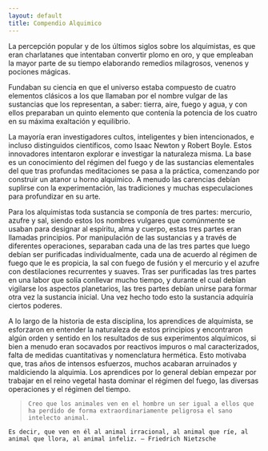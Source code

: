 ```yaml
---
layout: default
title: Compendio Alquimico 
---
```


La percepción popular y de los últimos siglos sobre los alquimistas, es que eran charlatanes que intentaban convertir plomo en oro, y que empleaban la mayor parte de su tiempo elaborando remedios milagrosos, venenos y pociones mágicas.

Fundaban su ciencia en que el universo estaba compuesto de cuatro elementos clásicos a los que llamaban por el nombre vulgar de las sustancias que los representan, a saber: tierra, aire, fuego y agua, y con ellos preparaban un quinto elemento que contenía la potencia de los cuatro en su máxima exaltación y equilibrio.

La mayoría eran investigadores cultos, inteligentes y bien intencionados, e incluso distinguidos científicos, como Isaac Newton y Robert Boyle. Estos innovadores intentaron explorar e investigar la naturaleza misma. La base es un conocimiento del régimen del fuego y de las sustancias elementales del que tras profundas meditaciones se pasa a la práctica, comenzando por construir un atanor u horno alquímico. A menudo las carencias debían suplirse con la experimentación, las tradiciones y muchas especulaciones para profundizar en su arte.

Para los alquimistas toda sustancia se componía de tres partes: mercurio, azufre y sal, siendo estos los nombres vulgares que comúnmente se usaban para designar al espíritu, alma y cuerpo, estas tres partes eran llamadas principios. Por manipulación de las sustancias y a través de diferentes operaciones, separaban cada una de las tres partes que luego debían ser purificadas individualmente, cada una de acuerdo al régimen de fuego que le es propicia, la sal con fuego de fusión y el mercurio y el azufre con destilaciones recurrentes y suaves. Tras ser purificadas las tres partes en una labor que solía conllevar mucho tiempo, y durante el cual debían vigilarse los aspectos planetarios, las tres partes debían unirse para formar otra vez la sustancia inicial. Una vez hecho todo esto la sustancia adquiría ciertos poderes.

A lo largo de la historia de esta disciplina, los aprendices de alquimista, se esforzaron en entender la naturaleza de estos principios y encontraron algún orden y sentido en los resultados de sus experimentos alquímicos, si bien a menudo eran socavados por reactivos impuros o mal caracterizados, falta de medidas cuantitativas y nomenclatura hermética. Esto motivaba que, tras años de intensos esfuerzos, muchos acabaran arruinados y maldiciendo la alquimia. Los aprendices por lo general debían empezar por trabajar en el reino vegetal hasta dominar el régimen del fuego, las diversas operaciones y el régimen del tiempo.

>     Creo que los animales ven en el hombre un ser igual a ellos que ha perdido de forma extraordinariamente peligrosa el sano intelecto animal.

    Es decir, que ven en él al animal irracional, al animal que ríe, al animal que llora, al animal infeliz. — Friedrich Nietzsche  
